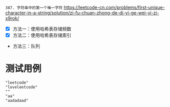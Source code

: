 
`387. 字符串中的第一个唯一字符` https://leetcode-cn.com/problems/first-unique-character-in-a-string/solution/zi-fu-chuan-zhong-de-di-yi-ge-wei-yi-zi-x9rok/
- [x] 方法一：使用哈希表存储频数
- [x] 方法二：使用哈希表存储索引
- 方法三：队列

# 测试用例

```
"leetcode"
"loveleetcode"
""
"aa"
"aadadaad"
```
